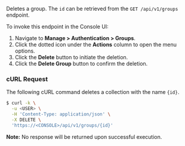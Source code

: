 Deletes a group.
The `id` can be retrieved from the `GET /api/v1/groups` endpoint.

To invoke this endpoint in the Console UI:

1. Navigate to **Manage > Authentication > Groups**.
2. Click the dotted icon under the **Actions** column to open the menu options.
3. Click the **Delete** button to initiate the deletion. 
4. Click the **Delete Group** button to confirm the deletion.

### cURL Request

The following cURL command deletes a collection with the name `{id}`.

```bash
$ curl -k \
  -u <USER> \
  -H 'Content-Type: application/json' \
  -X DELETE \
  'https://<CONSOLE>/api/v1/groups/{id}'
```

**Note:** No response will be returned upon successful execution.
